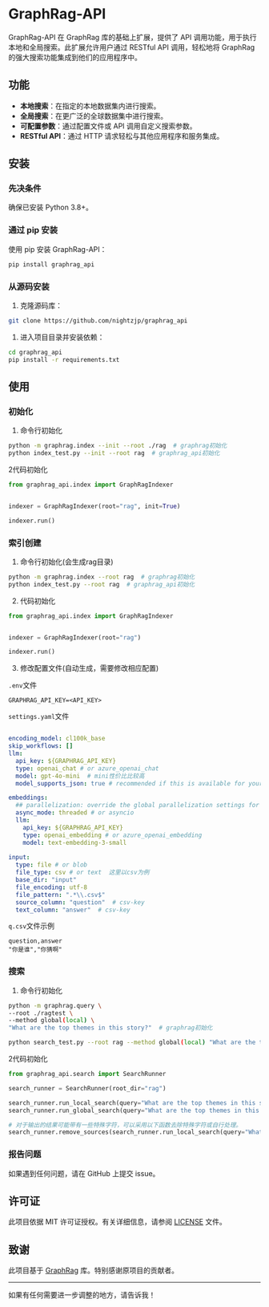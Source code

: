 # GraphRag-API

GraphRag-API 在 GraphRag 库的基础上扩展，提供了 API 调用功能，用于执行本地和全局搜索。此扩展允许用户通过 RESTful API 调用，轻松地将 GraphRag 的强大搜索功能集成到他们的应用程序中。

## 功能

- **本地搜索**：在指定的本地数据集内进行搜索。
- **全局搜索**：在更广泛的全球数据集中进行搜索。
- **可配置参数**：通过配置文件或 API 调用自定义搜索参数。
- **RESTful API**：通过 HTTP 请求轻松与其他应用程序和服务集成。

## 安装

### 先决条件

确保已安装 Python 3.8+。

### 通过 pip 安装

使用 pip 安装 GraphRag-API：

```bash
pip install graphrag_api
```

### 从源码安装

1. 克隆源码库：

```bash
git clone https://github.com/nightzjp/graphrag_api
```

1. 进入项目目录并安装依赖：

```bash
cd graphrag_api
pip install -r requirements.txt
```

## 使用

### 初始化

1. 命令行初始化

```bash
python -m graphrag.index --init --root ./rag  # graphrag初始化
python index_test.py --init --root rag  # graphrag_api初始化
```

2代码初始化

```python
from graphrag_api.index import GraphRagIndexer


indexer = GraphRagIndexer(root="rag", init=True)

indexer.run()
```

### 索引创建

1. 命令行初始化(会生成rag目录)

```bash
python -m graphrag.index --root rag  # graphrag初始化
python index_test.py --root rag  # graphrag_api初始化
```

2. 代码初始化

```python
from graphrag_api.index import GraphRagIndexer


indexer = GraphRagIndexer(root="rag")

indexer.run()
```

3. 修改配置文件(自动生成，需要修改相应配置)

`.env`文件

```dotenv
GRAPHRAG_API_KEY=<API_KEY>
```

`settings.yaml`文件

```yaml

encoding_model: cl100k_base
skip_workflows: []
llm:
  api_key: ${GRAPHRAG_API_KEY}
  type: openai_chat # or azure_openai_chat
  model: gpt-4o-mini  # mini性价比比较高
  model_supports_json: true # recommended if this is available for your model.

embeddings:
  ## parallelization: override the global parallelization settings for embeddings
  async_mode: threaded # or asyncio
  llm:
    api_key: ${GRAPHRAG_API_KEY}
    type: openai_embedding # or azure_openai_embedding
    model: text-embedding-3-small
    
input:
  type: file # or blob
  file_type: csv # or text  这里以csv为例
  base_dir: "input"
  file_encoding: utf-8
  file_pattern: ".*\\.csv$"
  source_column: "question"  # csv-key
  text_column: "answer"  # csv-key

```

`q.csv`文件示例

```text
question,answer
"你是谁","你猜啊"
```

### 搜索

1. 命令行初始化

```bash
python -m graphrag.query \
--root ./ragtest \
--method global(local) \
"What are the top themes in this story?"  # graphrag初始化

python search_test.py --root rag --method global(local) "What are the top themes in this story?"  # graphrag初始化
```

2代码初始化

```python
from graphrag_api.search import SearchRunner

search_runner = SearchRunner(root_dir="rag")

search_runner.run_local_search(query="What are the top themes in this story?")
search_runner.run_global_search(query="What are the top themes in this story?")

# 对于输出的结果可能带有一些特殊字符，可以采用以下函数去除特殊字符或自行处理。
search_runner.remove_sources(search_runner.run_local_search(query="What are the top themes in this story?"))
```

### 报告问题

如果遇到任何问题，请在 GitHub 上提交 issue。

## 许可证

此项目依据 MIT 许可证授权。有关详细信息，请参阅 [LICENSE](LICENSE) 文件。

## 致谢

此项目基于 [GraphRag](https://github.com/GraphRag/GraphRag) 库。特别感谢原项目的贡献者。

---

如果有任何需要进一步调整的地方，请告诉我！